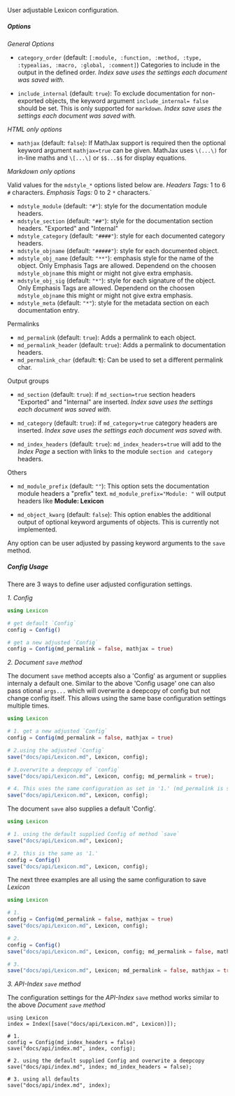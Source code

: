 User adjustable Lexicon configuration.

##### Options

*General Options*

* `category_order`      (default: `[:module, :function, :method, :type, :typealias, :macro, :global, :comment]`)
  Categories  to include in the output in the defined order.
  *Index save uses the settings each document was saved with.*

* `include_internal`    (default: `true`): To exclude documentation for non-exported objects,
  the keyword argument `include_internal= false` should be set. This is only supported for `markdown`.
  *Index save uses the settings each document was saved with.*

*HTML only options*

* `mathjax`             (default: `false`): If MathJax support is required then the optional keyword
  argument `mathjax=true` can be given.
  MathJax uses `\(...\)` for in-line maths and `\[...\]` or `$$...$$` for display equations.

*Markdown only options*

Valid values for the `mdstyle_*` options listed below are.
*Headers Tags:* 1 to 6 `#` characters. *Emphasis  Tags:* 0 to 2 `*` characters.`

* `mdstyle_module`      (default: `"#"`):  style for the documentation module headers.
* `mdstyle_section`     (default: `"##"`):  style for the documentation section headers.
  "Exported" and "Internal"
* `mdstyle_category`    (default: `"####"`):  style for each documented category headers.
* `mdstyle_objname`     (default: `"#####"`):  style for each documented object.
* `mdstyle_obj_name`    (default: `"**"`):  emphasis style for the name of the object. 
  Only Emphasis Tags are allowed. Dependend on the choosen `mdstyle_objname` this might or might
  not give extra emphasis.
* `mdstyle_obj_sig`     (default: `"*"`):  style for each signature of the object.
  Only Emphasis Tags are allowed. Dependend on the choosen `mdstyle_objname` this might or might
  not give extra emphasis.
* `mdstyle_meta`        (default: `"*"`):  style for the metadata section on each documentation entry.

Permalinks

* `md_permalink`        (default: `true`):  Adds a permalink to each object.
* `md_permalink_header` (default: `true`):  Adds a permalink to documentation headers.
* `md_permalink_char`   (default: `¶`):  Can be used to set a different permalink char.

Output groups

* `md_section`          (default: `true`): if `md_section=true` section headers
  "Exported" and "Internal" are inserted. *Index save uses the settings each document was saved with.*

* `md_category`         (default: `true`): if `md_category=true` category headers are inserted.
  *Index save uses the settings each document was saved with.*

* `md_index_headers`    (default: `true`):  `md_index_headers=true` will add to the
  *Index Page* a section with links to the module `section and category` headers.

Others

* `md_module_prefix`    (default: `""`): This option sets the documentation module headers
  a "prefix" text. `md_module_prefix="Module: "` will output headers like **Module: Lexicon**

* `md_object_kwarg`     (default: `false`): This option enables the additional output of optional 
  keyword arguments of objects. This is currently not implemented.


Any option can be user adjusted by passing keyword arguments to the `save` method.


##### Config Usage

There are 3 ways to define user adjusted configuration settings.

*1. Config*

```julia
using Lexicon

# get default `Config`
config = Config()

# get a new adjusted `Config`
config = Config(md_permalink = false, mathjax = true)

```

*2. Document `save` method*

The document `save` method accepts also a 'Config' as argument or supplies internaly a default one.
Similar to the above 'Config usage' one can also pass otional `args...` which will overwrite a
deepcopy of config but not change config itself.
This allows using the same base configuration settings multiple times.

```julia
using Lexicon

# 1. get a new adjusted `Config`
config = Config(md_permalink = false, mathjax = true)

# 2.using the adjusted `Config`
save("docs/api/Lexicon.md", Lexicon, config);

# 3.overwrite a deepcopy of `config`
save("docs/api/Lexicon.md", Lexicon, config; md_permalink = true);

# 4. This uses the same configuration as set in '1.' (md_permalink is still `false`)
save("docs/api/Lexicon.md", Lexicon, config);

```

The document `save` also supplies a default 'Config'.

```julia
using Lexicon

# 1. using the default supplied Config of method `save`
save("docs/api/Lexicon.md", Lexicon);

# 2. this is the same as '1.'
config = Config()
save("docs/api/Lexicon.md", Lexicon, config);

```

The next three examples are all using the same configuration to save *Lexicon*

```julia
using Lexicon

# 1.
config = Config(md_permalink = false, mathjax = true)
save("docs/api/Lexicon.md", Lexicon, config);

# 2.
config = Config()
save("docs/api/Lexicon.md", Lexicon, config; md_permalink = false, mathjax = true);

# 3.
save("docs/api/Lexicon.md", Lexicon; md_permalink = false, mathjax = true);

```


*3. API-Index `save` method*

The configuration settings for the *API-Index* `save` method works similar to the above
*Document `save` method*

```
using Lexicon
index = Index([save("docs/api/Lexicon.md", Lexicon)]);

# 1.
config = Config(md_index_headers = false)
save("docs/api/index.md", index, config);

# 2. using the default supplied Config and overwrite a deepcopy
save("docs/api/index.md", index; md_index_headers = false);

# 3. using all defaults
save("docs/api/index.md", index);

```
